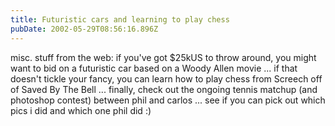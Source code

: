 ```yaml
---
title: Futuristic cars and learning to play chess
pubDate: 2002-05-29T08:56:16.896Z
---
```

<p>misc. stuff from the web: if you've got $25kUS to throw around, you might want to bid on a futuristic car based on a Woody Allen movie ... if that doesn't tickle your fancy, you can learn how to play chess from Screech off of Saved By The Bell ... finally, check out the ongoing tennis matchup (and photoshop contest) between phil and carlos ... see if you can pick out which pics i did and which one phil did :)</p>
